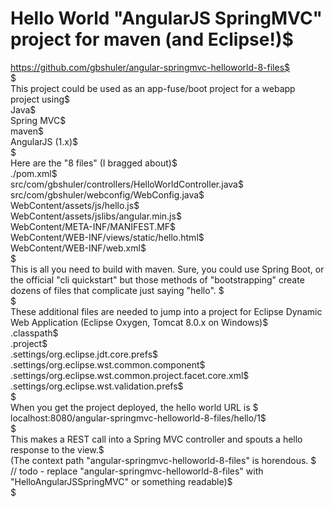 # Hello World "AngularJS SpringMVC" project for maven (and Eclipse!)$ <br />
https://github.com/gbshuler/angular-springmvc-helloworld-8-files$ <br />
$ <br />
This project could be used as an app-fuse/boot project for a webapp project using$ <br />
Java$ <br />
Spring MVC$ <br />
maven$ <br />
AngularJS (1.x)$ <br />
$ <br />
Here are the "8 files" (I bragged about)$ <br />
./pom.xml$ <br />
src/com/gbshuler/controllers/HelloWorldController.java$ <br />
src/com/gbshuler/webconfig/WebConfig.java$ <br />
WebContent/assets/js/hello.js$ <br />
WebContent/assets/jslibs/angular.min.js$ <br />
WebContent/META-INF/MANIFEST.MF$ <br />
WebContent/WEB-INF/views/static/hello.html$ <br />
WebContent/WEB-INF/web.xml$ <br />
$ <br />
This is all you need to build with maven.  Sure, you could use Spring Boot, or the official "cli quickstart" but those methods of "bootstrapping" create dozens of files that complicate just saying "hello".  $ <br />
$ <br />
These additional files are needed to jump into a project for Eclipse Dynamic Web Application (Eclipse Oxygen, Tomcat 8.0.x on Windows)$ <br />
.classpath$ <br />
.project$ <br />
.settings/org.eclipse.jdt.core.prefs$ <br />
.settings/org.eclipse.wst.common.component$ <br />
.settings/org.eclipse.wst.common.project.facet.core.xml$ <br />
.settings/org.eclipse.wst.validation.prefs$ <br />
 $ <br />
When you get the project deployed, the hello world URL is $ <br />
localhost:8080/angular-springmvc-helloworld-8-files/hello/1$ <br />
$ <br />
This makes a REST call into a Spring MVC controller and spouts a hello response to the view.$ <br />
(The context path "angular-springmvc-helloworld-8-files" is horendous.  $ <br />
// todo - replace "angular-springmvc-helloworld-8-files" with "HelloAngularJSSpringMVC" or something readable)$ <br />
   $ <br />
